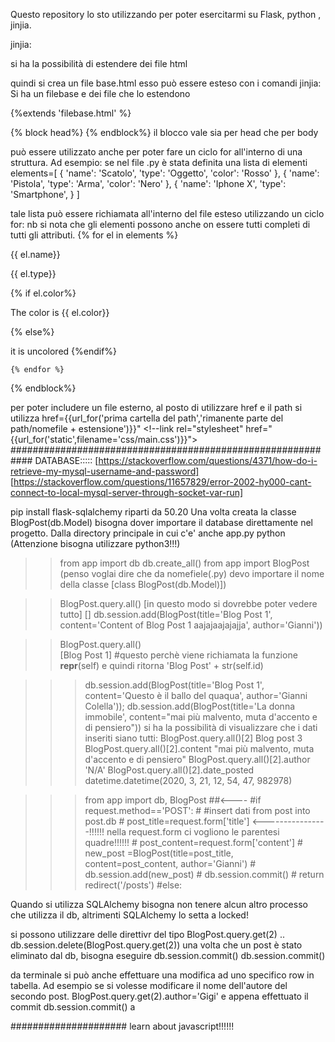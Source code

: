 Questo repository lo sto utilizzando per poter esercitarmi su Flask, python , jinjia.

jinjia:

si ha la possibilità di estendere dei file html

quindi si crea un file base.html
esso può essere esteso con i comandi jinjia:
Si ha un filebase e dei file che lo estendono 

<!--file esteso -->
{%extends 'filebase.html' %}

{% block head%}
        <!-- qui si può scrivee ciò che si vuole, e vale solo per il file 2 -->
{% endblock%}
il blocco vale sia per head che per body

può essere utilizzato anche per poter fare un ciclo for all'interno di una struttura.
Ad esempio:
se nel file .py è stata definita una lista di elementi
elements=[
	{
		'name': 'Scatolo',
		'type': 'Oggetto',
		'color': 'Rosso'
	},
	{
		'name': 'Pistola',
		'type': 'Arma',
		'color': 'Nero'
	},
    {
		'name': 'Iphone X',
		'type': 'Smartphone',
	}
]

tale lista può essere richiamata all'interno del file esteso utilizzando un ciclo for:
nb si nota che gli elementi possono anche on essere tutti completi di tutti gli attributi.
 {% for el in elements %}
        <p>{{ el.name}}</p>
        <p>{{ el.type}}</p>
        {% if el.color%}
            <p>The color is {{ el.color}}</p>
        {% else%} 
            <p>it is uncolored</hp>
        {%endif%}

    {% endfor %}
{% endblock%}


per poter includere un file esterno, al posto di utilizzare href e il path
si utilizza href={{url_for('prima cartella del path','rimanente parte del path/nomefile + estensione')}}"
    <!--link rel="stylesheet" href="{{url_for('static',filename='css/main.css')}}">
############################################################
DATABASE:::::
[https://stackoverflow.com/questions/4371/how-do-i-retrieve-my-mysql-username-and-password]
[https://stackoverflow.com/questions/11657829/error-2002-hy000-cant-connect-to-local-mysql-server-through-socket-var-run]

pip install flask-sqlalchemy
riparti da 50.20
Una volta creata la classe BlogPost(db.Model) bisogna dover importare il database direttamente nel progetto.
Dalla directory principale in cui c'e' anche app.py
	python (Attenzione bisogna utilizzare python3!!!)
>>	from app import db
>>  db.create_all()
>>  from app import BlogPost (penso voglai dire che da nomefiele(.py) devo importare il nome della classe [class BlogPost(db.Model)])

>> BlogPost.query.all() [in questo modo si dovrebbe poter vedere tutto]
>> []
>>  db.session.add(BlogPost(title='Blog Post 1', content='Content of Blog Post 1 aajajaajajajja', author='Gianni'))

>>BlogPost.query.all()  
>>[Blog Post 1]  #questo perchè viene richiamata la funzione __repr__(self) e quindi ritorna 'Blog Post' + str(self.id)


>>> db.session.add(BlogPost(title='Blog Post 1', content='Questo è il ballo del quaqua', author='Gianni Colella'));
>>> db.session.add(BlogPost(title='La donna immobile', content="mai più malvento, muta d'accento e di pensiero"))
si ha la possibilità di visualizzare che i dati inseriti siano tutti:
>>> BlogPost.query.all()[2]
Blog post 3
>>> BlogPost.query.all()[2].content
"mai più malvento, muta d'accento e di pensiero"
>>> BlogPost.query.all()[2].author
'N/A'
>>> BlogPost.query.all()[2].date_posted
datetime.datetime(2020, 3, 21, 12, 54, 47, 982978)
>>> 

>>> from app import db, BlogPost ##<----
	#if request.method=='POST':
	#	#insert dati from post into post.db
	#	post_title=request.form['title'] <----------------!!!!!! nella request.form ci vogliono le parentesi quadre!!!!!!
	#	post_content=request.form['content']
	#	new_post =BlogPost(title=post_title, content=post_content, author='Gianni')
	#	db.session.add(new_post)
	#	db.session.commit()
	#	return redirect('/posts')
	#else:



Quando si utilizza SQLAlchemy bisogna non tenere alcun altro processo che utilizza il db, altrimenti SQLAlchemy lo setta a locked!


si possono utilizzare delle direttivr del tipo
BlogPost.query.get(2) ..
db.session.delete(BlogPost.query.get(2))
una volta che un post è stato eliminato dal db, bisogna eseguire db.session.commit()
db.session.commit()


da terminale si può anche effettuare una modifica ad uno specifico row in tabella.
Ad esempio se si volesse modificare il nome dell'autore del secondo post.
BlogPost.query.get(2).author='Gigi'
e appena effettuato il commit 
db.session.commit() a

#####################
learn about javascript!!!!!!